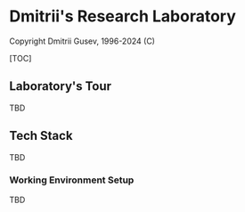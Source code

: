 # Dmitrii's Research Laboratory

Copyright Dmitrii Gusev, 1996-2024 (C)

[TOC]

## Laboratory's Tour

TBD

## Tech Stack

TBD

### Working Environment Setup

TBD
